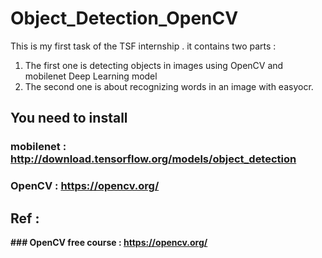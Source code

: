 # Object_Detection_OpenCV
This is my first task of the TSF  internship . it contains two parts :

1. The first one is detecting objects in images using OpenCV and mobilenet Deep Learning model
2. The second one is about recognizing words in an image with easyocr.

## You need to install

### mobilenet : http://download.tensorflow.org/models/object_detection
### OpenCV : https://opencv.org/

## Ref : 
**### OpenCV free course : https://opencv.org/**
